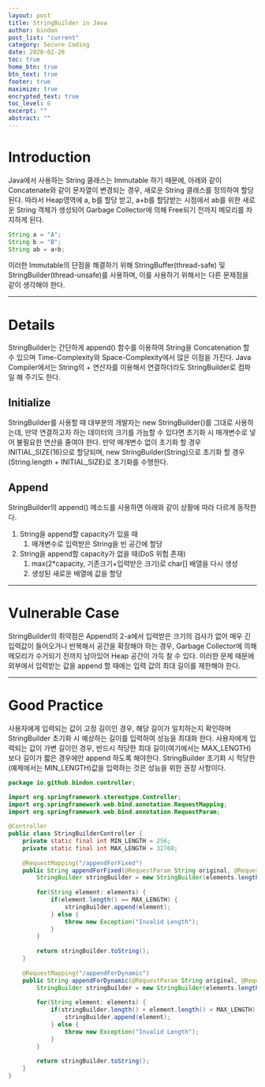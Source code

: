 ```yaml
---
layout: post
title: StringBuilder in Java
author: bindon
post_list: "current"
category: Secure Coding
date: 2020-02-26
toc: true
home_btn: true
btn_text: true
footer: true
maximize: true
encrypted_text: true
toc_level: 6
excerpt: ""
abstract: ""
---
```


# Introduction

Java에서 사용하는 String 클래스는 Immutable 하기 때문에, 아래와 같이 Concatenate와 같이 문자열이 변경되는 경우, 새로운 String 클래스를 정의하여 할당된다.
따라서 Heap영역에 a, b를 할당 받고, a+b를 할당받는 시점에서 ab를 위한 새로운 String 객체가 생성되어 Garbage Collector에 의해 Free되기 전까지 메모리를 차지하게 된다.

```java
String a = "A";
String b = "B";
String ab = a+b;
```

이러한 Immutable의 단점을 해결하기 위해 StringBuffer(thread-safe) 및 StringBuilder(thread-unsafe)를 사용하며, 이를 사용하기 위해서는 다른 문제점을 같이 생각해야 한다.

***

# Details

StringBuilder는 간단하게 append() 함수를 이용하여 String을 Concatenation 할 수 있으며 Time-Complexity와 Space-Complexity에서 많은 이점을 가진다.
Java Compiler에서는 String의 + 연산자를 이용해서 연결하더라도 StringBuilder로 컴파일 해 주기도 한다.

## Initialize

StringBuilder를 사용할 때 대부분의 개발자는 new StringBuilder()를 그대로 사용하는데, 만약 연결하고자 하는 데이터의 크기를 가늠할 수 있다면 초기화 시 매개변수로 넣어 불필요한 연산을 줄여야 한다.
만약 매개변수 없이 초기화 할 경우 INITIAL_SIZE(16)으로 할당되며, new StringBuilder(String)으로 초기화 할 경우 (String.length + INITIAL_SIZE)로 초기화를 수행한다.

## Append

StringBuilder의 append() 메소드를 사용하면 아래와 같이 상황에 따라 다르게 동작한다.

1. String을 append할 capacity가 있을 때
    1. 매개변수로 입력받은 String을 빈 공간에 할당
2. String을 append할 capacity가 없을 때(DoS 위험 존재)
    1. max(2*capacity, 기존크기+입력받은 크기)로 char[] 배열을 다시 생성
    2. 생성된 새로운 배열에 값을 할당

***

# Vulnerable Case

StringBuilder의 취약점은 Append의 2-a에서 입력받은 크기의 검사가 없어 매우 긴 입력값이 들어오거나 반복해서 공간을 확장해야 하는 경우, Garbage Collector에 의해 메모리가 수거되기 전까지 남아있어 Heap 공간이 가득 찰 수 있다. 이러한 문제 때문에 외부에서 입력받는 값을 append 할 때에는 입력 값의 최대 길이를 제한해야 한다.

***

# Good Practice

사용자에게 입력되는 값이 고정 길이인 경우, 해당 길이가 일치하는지 확인하며 StringBuilder 초기화 시 예상하는 길이를 입력하여 성능을 최대화 한다.
사용자에게 입력되는 값이 가변 길이인 경우, 반드시 적당한 최대 길이(여기에서는 MAX_LENGTH)보다 길이가 짧은 경우에만 append 하도록 해야한다. StringBuilder 초기화 시 적당한(예제에서는 MIN_LENGTH)값을 입력하는 것은 성능을 위한 권장 사항이다.

```java
package io.github.bindon.controller;

import org.springframework.stereotype.Controller;
import org.springframework.web.bind.annotation.RequestMapping;
import org.springframework.web.bind.annotation.RequestParam;
 
@Controller
public class StringBuilderController {
    private static final int MIN_LENGTH = 256;
    private static final int MAX_LENGTH = 32768;
     
    @RequestMapping("/appendForFixed")
    public String appendForFixed(@RequestParam String original, @RequestParam String[] elements) throws Exception {
        StringBuilder stringBuilder = new StringBuilder(elements.length * MAX_LENGTH);
         
        for(String element: elements) {
            if(element.length() == MAX_LENGTH) {
                stringBuilder.append(element);
            } else {
                throw new Exception("Invalid Length");
            }
        }
         
        return stringBuilder.toString();
    }
     
    @RequestMapping("/appendForDynamic")
    public String appendForDynamic(@RequestParam String original, @RequestParam String[] elements) throws Exception {
        StringBuilder stringBuilder = new StringBuilder(elements.length * MIN_LENGTH);
         
        for(String element: elements) {
            if(stringBuilder.length() + element.length() < MAX_LENGTH) {
                stringBuilder.append(element);
            } else {
                throw new Exception("Invalid Length");
            }
        }
         
        return stringBuilder.toString();
    }
}
```